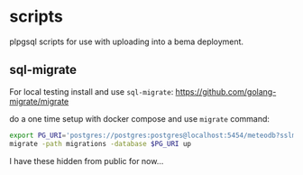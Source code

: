 # scripts 

plpgsql scripts for use with uploading into a bema deployment. 



## sql-migrate 

For local testing install and use `sql-migrate`: https://github.com/golang-migrate/migrate

do a one time setup with docker compose and use `migrate` command: 

```bash
export PG_URI='postgres://postgres:postgres@localhost:5454/meteodb?sslmode=disable'
migrate -path migrations -database $PG_URI up
```

I have these hidden from public for now...